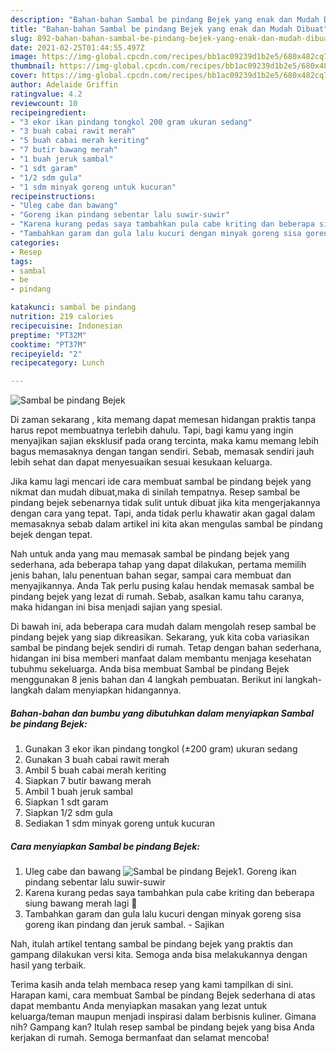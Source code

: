 ```yaml
---
description: "Bahan-bahan Sambal be pindang Bejek yang enak dan Mudah Dibuat"
title: "Bahan-bahan Sambal be pindang Bejek yang enak dan Mudah Dibuat"
slug: 892-bahan-bahan-sambal-be-pindang-bejek-yang-enak-dan-mudah-dibuat
date: 2021-02-25T01:44:55.497Z
image: https://img-global.cpcdn.com/recipes/bb1ac09239d1b2e5/680x482cq70/sambal-be-pindang-bejek-foto-resep-utama.jpg
thumbnail: https://img-global.cpcdn.com/recipes/bb1ac09239d1b2e5/680x482cq70/sambal-be-pindang-bejek-foto-resep-utama.jpg
cover: https://img-global.cpcdn.com/recipes/bb1ac09239d1b2e5/680x482cq70/sambal-be-pindang-bejek-foto-resep-utama.jpg
author: Adelaide Griffin
ratingvalue: 4.2
reviewcount: 10
recipeingredient:
- "3 ekor ikan pindang tongkol 200 gram ukuran sedang"
- "3 buah cabai rawit merah"
- "5 buah cabai merah keriting"
- "7 butir bawang merah"
- "1 buah jeruk sambal"
- "1 sdt garam"
- "1/2 sdm gula"
- "1 sdm minyak goreng untuk kucuran"
recipeinstructions:
- "Uleg cabe dan bawang"
- "Goreng ikan pindang sebentar lalu suwir-suwir"
- "Karena kurang pedas saya tambahkan pula cabe kriting dan beberapa siung bawang merah lagi 🤭"
- "Tambahkan garam dan gula lalu kucuri dengan minyak goreng sisa goreng ikan pindang dan jeruk sambal. Sajikan"
categories:
- Resep
tags:
- sambal
- be
- pindang

katakunci: sambal be pindang 
nutrition: 219 calories
recipecuisine: Indonesian
preptime: "PT32M"
cooktime: "PT37M"
recipeyield: "2"
recipecategory: Lunch

---
```



![Sambal be pindang Bejek](https://img-global.cpcdn.com/recipes/bb1ac09239d1b2e5/680x482cq70/sambal-be-pindang-bejek-foto-resep-utama.jpg)

Di zaman  sekarang , kita memang dapat memesan hidangan praktis tanpa harus repot membuatnya terlebih dahulu. Tapi, bagi kamu yang ingin menyajikan sajian eksklusif pada orang tercinta, maka kamu memang lebih bagus memasaknya dengan tangan sendiri. Sebab, memasak sendiri jauh lebih sehat dan dapat menyesuaikan sesuai kesukaan keluarga.

Jika kamu lagi mencari ide cara membuat sambal be pindang bejek yang nikmat dan mudah dibuat,maka di sinilah tempatnya. Resep sambal be pindang bejek  sebenarnya tidak sulit untuk dibuat jika kita mengerjakannya dengan cara yang tepat. Tapi, anda tidak perlu khawatir akan gagal dalam memasaknya 
sebab dalam artikel ini kita akan mengulas sambal be pindang bejek dengan tepat.  



Nah untuk anda yang mau memasak sambal be pindang bejek yang sederhana, ada beberapa tahap yang dapat dilakukan, pertama memilih jenis bahan, lalu penentuan bahan segar, sampai cara membuat dan menyajikannya. Anda Tak perlu pusing kalau hendak memasak sambal be pindang bejek yang lezat di rumah. Sebab, asalkan kamu  tahu caranya, maka hidangan ini bisa menjadi sajian yang spesial.

Di bawah ini, ada beberapa cara mudah dalam mengolah resep sambal be pindang bejek yang siap dikreasikan. Sekarang, yuk kita coba variasikan sambal be pindang bejek sendiri di rumah. Tetap dengan bahan sederhana, hidangan ini bisa memberi manfaat dalam membantu menjaga kesehatan tubuhmu sekeluarga. Anda bisa membuat Sambal be pindang Bejek menggunakan 8 jenis bahan dan 4 langkah pembuatan. Berikut ini langkah-langkah dalam menyiapkan hidangannya.

<!--inarticleads1-->

##### Bahan-bahan dan bumbu yang dibutuhkan dalam menyiapkan Sambal be pindang Bejek:

1. Gunakan 3 ekor ikan pindang tongkol (±200 gram) ukuran sedang
1. Gunakan 3 buah cabai rawit merah
1. Ambil 5 buah cabai merah keriting
1. Siapkan 7 butir bawang merah
1. Ambil 1 buah jeruk sambal
1. Siapkan 1 sdt garam
1. Siapkan 1/2 sdm gula
1. Sediakan 1 sdm minyak goreng untuk kucuran




<!--inarticleads2-->

##### Cara menyiapkan Sambal be pindang Bejek:

1. Uleg cabe dan bawang
<img src="https://img-global.cpcdn.com/steps/cbd88924f23b66f2/160x128cq70/sambal-be-pindang-bejek-langkah-memasak-1-foto.jpg" alt="Sambal be pindang Bejek">1. Goreng ikan pindang sebentar lalu suwir-suwir
1. Karena kurang pedas saya tambahkan pula cabe kriting dan beberapa siung bawang merah lagi 🤭
1. Tambahkan garam dan gula lalu kucuri dengan minyak goreng sisa goreng ikan pindang dan jeruk sambal. - Sajikan




Nah, itulah artikel tentang  sambal be pindang bejek  yang praktis dan gampang dilakukan versi kita. Semoga anda bisa melakukannya dengan hasil yang terbaik. 

Terima kasih anda telah membaca resep yang kami tampilkan di sini. Harapan kami, cara membuat  Sambal be pindang Bejek sederhana di atas dapat membantu Anda menyiapkan masakan yang lezat untuk keluarga/teman maupun menjadi inspirasi dalam berbisnis kuliner. Gimana nih? Gampang kan? Itulah resep sambal be pindang bejek yang bisa Anda kerjakan di rumah. Semoga bermanfaat dan selamat mencoba!

